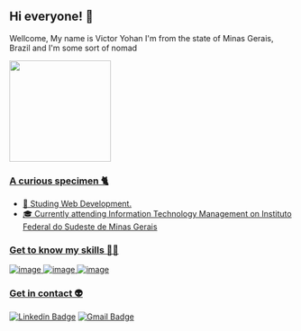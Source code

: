 ## Hi everyone! 👋
Wellcome,
My name is Victor Yohan I'm from the state of Minas Gerais, Brazil and I'm some sort of nomad 

  <div>
    <a href="https://github.com/v4ndort">
    <img height="180em" src="https://github-readme-stats.vercel.app/api?username=v4ndort&show_icons=true&theme=dracula&include_all_commits=true&count_private=true"/>
  <div>

### A curious specimen 🐈
- 🚀 Studing Web Development.
- 🎓 Currently attending Information Technology Management on Instituto Federal do Sudeste de Minas Gerais

### Get to know my skills 🐱‍👤
    
![image](https://img.shields.io/badge/HTML5-E34F26?style=for-the-badge&logo=html5&logoColor=white) ![image](https://img.shields.io/badge/CSS3-1572B6?style=for-the-badge&logo=css3&logoColor=white) ![image](https://img.shields.io/badge/JavaScript-323330?style=for-the-badge&logo=javascript&logoColor=F7DF1E) 

### Get in contact 👽
[![Linkedin Badge](https://img.shields.io/badge/-Victor%20Yohan-6633cc?style=flat-square&logo=Linkedin&logoColor=white&link=https://www.linkedin.com/in/v4ndort/)](https://www.linkedin.com/in/v4ndort/) 
[![Gmail Badge](https://img.shields.io/badge/-vyohan25@gmail.com-6633cc?style=flat-square&logo=Gmail&logoColor=white&link=mailto:vyohan25@gmail.com)](vyohan25@gmail.com)
